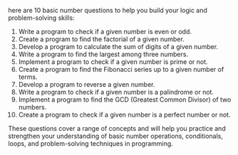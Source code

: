 here are 10 basic number questions to help you build your logic and problem-solving skills:

1. Write a program to check if a given number is even or odd.
2. Create a program to find the factorial of a given number.
3. Develop a program to calculate the sum of digits of a given number.
4. Write a program to find the largest among three numbers.
5. Implement a program to check if a given number is prime or not.
6. Create a program to find the Fibonacci series up to a given number of terms.
7. Develop a program to reverse a given number.
8. Write a program to check if a given number is a palindrome or not.
9. Implement a program to find the GCD (Greatest Common Divisor) of two numbers.
10. Create a program to check if a given number is a perfect number or not.

These questions cover a range of concepts and will help you practice and strengthen your understanding of basic number operations, conditionals, loops, and problem-solving techniques in programming.